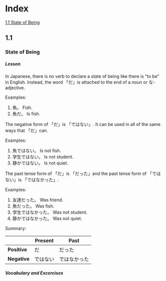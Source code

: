 # Index
[1.1 State of Being](#1.1)

## 1.1
### State of Being
##### Lesson

In Japanese, there is no verb to declare a state of being like there is "to be" in English. Instead, the word 「だ」is attached to the end of a noun or な-adjective.

Examples: 
1. 魚。   Fish.
2. 魚だ。 Is fish.

The negative form of 「だ」is 「ではない」. It can be used in all of the same ways that 「だ」can.

Examples:
1. 魚ではない。   Is not fish.
2. 学生ではない。 Is not student.
3. 静かではない。 Is not quiet.

The past tense form of 「だ」is 「だった」and the past tense form of 「ではない」is 「ではなかった」.

Examples:
1. 友達だった。   Was friend.
2. 魚だった。   Was fish.
3. 学生ではなかった。  Was not student.
4. 静かではなかった。  Was not quiet.

Summary:

|            | Present | Past      |
|------------|---------|-----------|
|**Positive**|だ　　　  |だった     |
|**Negative**|ではない  |ではなかった|

##### Vocabulary and Excercises
